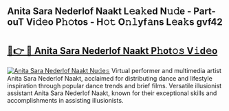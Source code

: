 ## Anita Sara Nederlof Naakt L𝚎a𝚔ed N𝚞𝚍e - Part-ouT Vi𝚍𝚎o P𝚑𝚘tos - H𝚘𝚝 O𝚗𝚕yf𝚊ns L𝚎a𝚔s gvf42

# <h2><a href="http://kf4rivd.oniu.top/?m=Anita+Sara+Nederlof+Naakt">🔗👉 🔴 Anita Sara Nederlof Naakt P𝚑ot𝚘𝚜 V𝚒d𝚎o</a></h2>

[![Anita Sara Nederlof Naakt Nu𝚍e𝚜](https://i.imgur.com/0qMVB7G.gif)](http://kf4rivd.oniu.top/?m=Anita+Sara+Nederlof+Naakt)
Virtual performer and multimedia artist Anita Sara Nederlof Naakt, acclaimed for distributing dance and lifestyle inspiration through popular dance trends and brief films. Versatile illusionist assistant Anita Sara Nederlof Naakt, known for their exceptional skills and accomplishments in assisting illusionists.  
